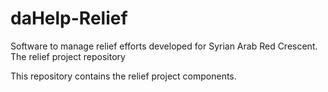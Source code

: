 # daHelp-Relief
Software to manage relief efforts developed for Syrian Arab Red Crescent. The relief project repository

This repository contains the relief project components.
